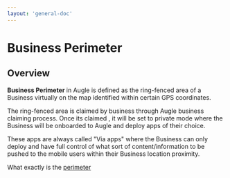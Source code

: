 ```yaml
---
layout: 'general-doc'
---
```


# Business Perimeter

## Overview

**Business Perimeter** in Augle is defined as the ring-fenced area of a Business virtually on the map identified within certain GPS coordinates. 

The ring-fenced area is claimed by business through Augle business claiming process. Once its claimed , it will be set to private mode where the Business will be onboarded to Augle and deploy apps of their choice.


These apps are always called "Via apps" where the Business can only deploy and have full control of what sort of content/information to be pushed to the mobile users within their Business location proximity. 

What exactly is the [perimeter](/general/perimeters/)
